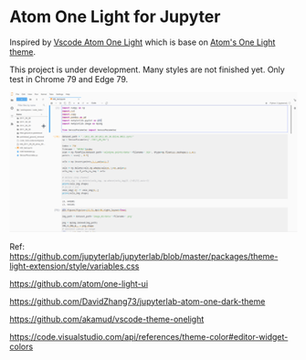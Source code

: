 # Atom One Light for Jupyter

Inspired by [Vscode Atom One Light](https://github.com/akamud/vscode-theme-onelight) which is base on [Atom's One Light theme](https://github.com/atom/one-light-syntax).

This project is under development. Many styles are not finished yet. Only test in Chrome 79 and Edge 79.

![screenshot](./img/screenshot.png)


Ref:  
<https://github.com/jupyterlab/jupyterlab/blob/master/packages/theme-light-extension/style/variables.css>

<https://github.com/atom/one-light-ui>

<https://github.com/DavidZhang73/jupyterlab-atom-one-dark-theme>

<https://github.com/akamud/vscode-theme-onelight>

<https://code.visualstudio.com/api/references/theme-color#editor-widget-colors>
